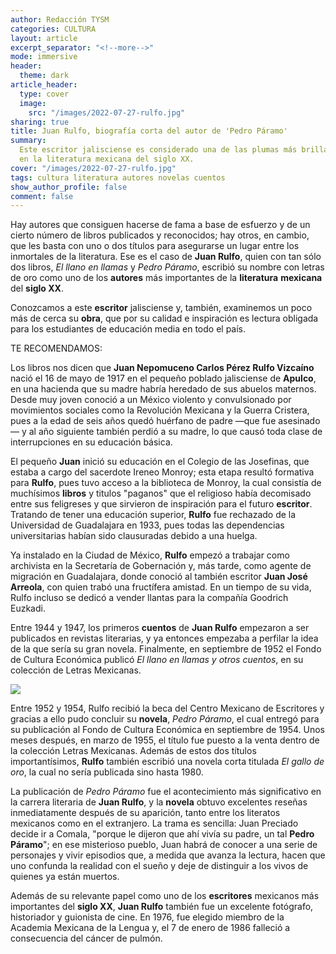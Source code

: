 ```yaml
---
author: Redacción TYSM
categories: CULTURA
layout: article
excerpt_separator: "<!--more-->"
mode: immersive
header:
  theme: dark
article_header:
  type: cover
  image:
    src: "/images/2022-07-27-rulfo.jpg"
sharing: true
title: Juan Rulfo, biografía corta del autor de 'Pedro Páramo'
summary:
  Este escritor jalisciense es considerado una de las plumas más brillantes
  en la literatura mexicana del siglo XX.
cover: "/images/2022-07-27-rulfo.jpg"
tags: cultura literatura autores novelas cuentos
show_author_profile: false
comment: false
---
```


Hay autores que consiguen hacerse de fama a base de esfuerzo y de un cierto número de libros publicados y reconocidos; hay otros, en cambio, que les basta con uno o dos títulos para asegurarse un lugar entre los inmortales de la literatura. Ese es el caso de **Juan Rulfo**, quien con tan sólo dos libros, _El llano en llamas_ y _Pedro Páramo_, escribió su nombre con letras de oro como uno de los **autores** más importantes de la **literatura** **mexicana** del **siglo XX**.

Conozcamos a este **escritor** jalisciense y, también, examinemos un poco más de cerca su **obra**, que por su calidad e inspiración es lectura obligada para los estudiantes de educación media en todo el país.

TE RECOMENDAMOS:

Los libros nos dicen que **Juan Nepomuceno Carlos Pérez Rulfo Vizcaíno** nació el 16 de mayo de 1917 en el pequeño poblado jalisciense de **Apulco**, en una hacienda que su madre habría heredado de sus abuelos maternos. Desde muy joven conoció a un México violento y convulsionado por movimientos sociales como la Revolución Mexicana y la Guerra Cristera, pues a la edad de seis años quedó huérfano de padre —que fue asesinado— y al año siguiente también perdió a su madre, lo que causó toda clase de interrupciones en su educación básica.

El pequeño **Juan** inició su educación en el Colegio de las Josefinas, que estaba a cargo del sacerdote Ireneo Monroy; esta etapa resultó formativa para **Rulfo**, pues tuvo acceso a la biblioteca de Monroy, la cual consistía de muchísimos **libros** y titulos "paganos" que el religioso había decomisado entre sus feligreses y que sirvieron de inspiración para el futuro **escritor**. Tratando de tener una educación superior, **Rulfo** fue rechazado de la Universidad de Guadalajara en 1933, pues todas las dependencias universitarias habían sido clausuradas debido a una huelga.

Ya instalado en la Ciudad de México, **Rulfo** empezó a trabajar como archivista en la Secretaría de Gobernación y, más tarde, como agente de migración en Guadalajara, donde conoció al también escritor **Juan José Arreola**, con quien trabó una fructífera amistad. En un tiempo de su vida, Rulfo incluso se dedicó a vender llantas para la compañía Goodrich Euzkadi.

Entre 1944 y 1947, los primeros **cuentos** de **Juan Rulfo** empezaron a ser publicados en revistas literarias, y ya entonces empezaba a perfilar la idea de la que sería su gran novela. Finalmente, en septiembre de 1952 el Fondo de Cultura Económica publicó _El llano en llamas y otros cuentos_, en su colección de Letras Mexicanas.

![](https://upload.wikimedia.org/wikipedia/commons/1/14/Rulfo_por_Lyon.jpg)

Entre 1952 y 1954, Rulfo recibió la beca del Centro Mexicano de Escritores y gracias a ello pudo concluir su **novela**, _Pedro Páramo_, el cual entregó para su publicación al Fondo de Cultura Económica en septiembre de 1954. Unos meses después, en marzo de 1955, el título fue puesto a la venta dentro de la colección Letras Mexicanas. Además de estos dos títulos importantísimos, **Rulfo** también escribió una novela corta titulada _El gallo de oro_, la cual no sería publicada sino hasta 1980.

La publicación de _Pedro Páramo_ fue el acontecimiento más significativo en la carrera literaria de **Juan Rulfo**, y la **novela** obtuvo excelentes reseñas inmediatamente después de su aparición, tanto entre los literatos mexicanos como en el extranjero. La trama es sencilla: Juan Preciado decide ir a Comala, "porque le dijeron que ahí vivía su padre, un tal **Pedro Páramo**"; en ese misterioso pueblo, Juan habrá de conocer a una serie de personajes y vivir episodios que, a medida que avanza la lectura, hacen que uno confunda la realidad con el sueño y deje de distinguir a los vivos de quienes ya están muertos.

Además de su relevante papel como uno de los **escritores** mexicanos más importantes del **siglo XX**, **Juan Rulfo** también fue un excelente fotógrafo, historiador y guionista de cine. En 1976, fue elegido miembro de la Academia Mexicana de la Lengua y, el 7 de enero de 1986 falleció a consecuencia del cáncer de pulmón.
